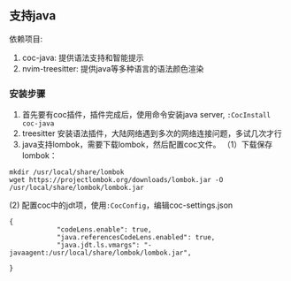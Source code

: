 ## 支持java
依赖项目:
1. coc-java: 提供语法支持和智能提示
2. nvim-treesitter: 提供java等多种语言的语法颜色渲染

### 安装步骤
1. 首先要有coc插件，插件完成后，使用命令安装java server, `:CocInstall coc-java`
2. treesitter 安装语法插件，大陆网络遇到多次的网络连接问题，多试几次才行
3. java支持lombok，需要下载lombok，然后配置coc文件。
（1）下载保存lombok：
```
mkdir /usr/local/share/lombok
wget https://projectlombok.org/downloads/lombok.jar -O /usr/local/share/lombok/lombok.jar
```
(2) 配置coc中的jdt项，使用`:CocConfig`，编辑coc-settings.json
```
{
			"codeLens.enable": true,
			"java.referencesCodeLens.enabled": true,
			"java.jdt.ls.vmargs": "-javaagent:/usr/local/share/lombok/lombok.jar",

}
```

